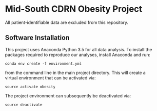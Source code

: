 # Mid-South CDRN Obesity Project

All patient-identifiable data are excluded from this repository.

## Software Installation

This project uses Anaconda Python 3.5 for all data analysis. To install the packages required to reproduce our analyses, install Anaconda and run:

    conda env create -f environment.yml
    
from the command line in the main project directory. This will create a virtual environment that can be activated via:

    source activate obesity
    
The project environment can subsequently be deactivated via:

    source deactivate